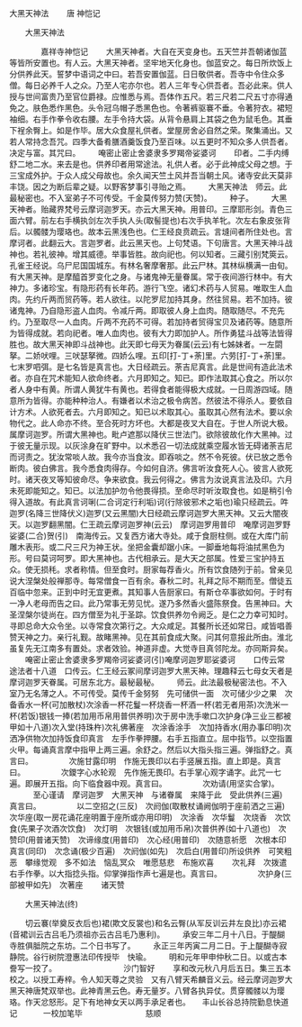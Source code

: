   大黑天神法
　　唐 神恺记




　　大黑天神法

　　　　嘉祥寺神恺记
　　大黑天神者。大自在天变身也。五天竺并吾朝诸伽蓝等皆所安置也。有人云。大黑天神者。坚牢地天化身也。伽蓝安之。每日所炊饭上分供养此天。誓梦中语词之中曰。若吾安置伽蓝。日日敬供者。吾寺中令住众多僧。每日必养千人之众。乃至人宅亦尔也。若人三年专心供吾者。吾必此来。供人授与世间富贵乃至官位爵禄。应惟悉与焉。吾体作五尺。若三尺若二尺五寸亦得通免之。肤色悉作黑色。头令冠乌帽子悉黑色也。令著裤驱褰不垂。令著狩衣。裙短袖细。右手作拳令收右腰。左手令持大袋。从背令悬肩上其袋之色为鼠毛色。其垂下裎余臀上。如是作毕。居大众食屋礼供者。堂屋房舍必自然之荣。聚集涌出。又若人常持念吾咒。四季大备肴膳酒羹饭食乃至百味。以五更时不知众多人供吾者。决定与富。其咒曰。
　　唵密止密止舍婆隶多罗羯帝娑婆诃
　　印者。二手内缚舒二地二水。来去是也。供养印者用常途法。礼供人者。必于此神成父母之想。于三宝成外护。于众人成父母故也。余久闻天竺土风并吾当朝土风。诸寺安此天莫非丰饶。因之为断后辈之疑。以野客梦事引寻贻之焉。
　　大黑天神法　师云。此最秘密也。不入室弟子不可传受。千金莫传努力赞(天赞)。
　　种子。
　　大黑天神者。贻藏界梵号云摩诃迦罗天。亦云大黑天神。用普印。三摩耶形剑。青色三面六臂。前左右手横执剑左次手执人头(取髻提也)右次手执羊牝。次左右象皮张背后。以髑髅为璎珞也。故本云黑浅色也。仁王经良贲疏云。言塳间者所住处也。言摩诃者。此翻云大。言迦罗者。此云黑天也。上句梵语。下句唐言。大黑天神斗战神也。若礼彼神。增其威德。举事皆胜。故向祀也。何以知者。三藏引别梵筴云。孔雀王经说。乌尸尼国国城东。有林名奢摩奢那。此云尸林。其林纵横满一由旬。有大黑天神。是摩醯首罗变化之身。与诸鬼神无量眷属。常于夜间游行林中。有大神力。多诸珍宝。有隐形药有长年药。游行飞空。诸幻术药与人贸易。唯取生人血肉。先约斤两而贸药等。若人欲往。以陀罗尼加持其身。然往贸易。若不加持。彼诸鬼神。乃自隐形盗人血肉。令减斤两。即取彼人身上血肉。随取随尽。不充先约。乃至取尽一人血肉。斤两不充药不可得。若加持者贸得宝贝及诸药等。随意所为皆得成就。若向祀者。唯人血肉也。彼有大力即加护人。所作勇猛斗战等法皆得胜也。故大黑天神即斗战神也。此天即七母天为眷属(云云)有七姊妹者。一左閟拏。二娇吠哩。三吠瑟拏微。四娇么哩。五印[打-丁+荼]里。六劳[打-丁+荼]里。七末罗呬弭。是七名皆是真言也。大日经疏云。荼吉尼真言。此是世间有造此法术者。亦自在咒术能知人欲命终者。六月即知之。知已。即作法取其心食之。所以尔者人身中有黄。所谓人黄犹牛有黄也。若得食者能得极大成就。一日周游四域。随意所为皆得。亦能种种治人。有嫌者以术治之极令病苦。然彼法不得杀人。要依自计方术。人欲死者去。六月即知之。知已以术取其心。虽取其心然有法术。要以余物代之。此人命亦不终。至合死时方坏也。大都是夜叉大自在。于世人所说大极。属摩诃迦罗。所谓大黑神也。毗卢遮那以降伏三世法门。欲除彼故化作大黑神。过于彼无量示现。以灰涂身在旷野中。以术悉召一切法成就乘空履水皆无碍诸荼吉尼而诃责之。犹汝常啖人故。我今亦当食汝。即吞啖之。然不令死彼。伏已放之悉令断肉。彼白佛言。我今悉食肉得存。今如何自济。佛言听汝食死人心。彼言人欲死时。诸天夜叉等知彼命尽。争来欲食。我云何得之。佛言为汝说真言法及印。六月未死即能知之。知已。以法加护勿令他畏得损。至命尽时听汝取食也。如是稍引令得入道故。有此真言诃唎(二合诃定行利垢)诃(行除彼邪术之垢也)瑜只经疏云。吽迦罗(名降三世降伏义)迦罗(又云黑闇)大日经疏云摩诃迦罗大黑天神。又云大闇夜天。以迦罗翻黑闇。仁王疏云摩诃迦罗神(云云)　摩诃迦罗用普印　唵摩诃迦罗野娑婆(二合)贺(引)　南海传云。又复西方诸大寺处。咸于食厨柱侧。或在大库门前雕木表形。或二尺三尺为神王状。坐把金囊却踞小床。一脚垂地每将油拭黑色为形。号曰莫诃呵罗。即大黑神也。古代相承云。是大天之部属。性爱三宝护持五众。使无损秏。求者称情。但至食时。厨家每荐香火。所有饮食随列于前。曾亲见说大涅槃处般禅那寺。每常僧食一百有余。春秋二时。礼拜之际不期而至。僧徒五百临中忽来。正到中时无宜更煮。其知事人告厨家曰。有斯仓卒事欲如何。于时有一净人老母而告之曰。此乃常事无劳见忧。遂乃多然香火盛陈祭食。告黑神曰。大圣涅槃尔徒尚在。四方僧至为礼于圣踪。饮食供养勿令阙乏。是仁之力幸可知时。寻即总命大众令坐。以寺常食次第行之。大众咸足。其餐所长还如常日。咸皆唱善赞天神之力。亲行礼觐。故睹黑神。见在其前食成大聚。问其何意报此所由。淮北虽复先无江南多有置处。求者效验。神道非虚。大觉寺目真邻陀龙。亦同斯异矣。
　　唵密止密止舍婆隶多罗羯帝诃娑婆诃(引)唵摩诃迦罗耶娑婆诃
　　口传云常途法者十八道　口传云。仁王经云冢间摩诃迦罗大黑天神。理趣释云七母女天者是摩诃迦罗天眷属。可居东北方。最秘最秘。
　　师云。此法最极秘密法也。不入室乃无名薄之人。不可传受。莫传千金努努　先可储供一面　次可储少少之果　次备香水一杯(可加散杖)次涂香一杯花鬘一杯烧香一杯酒一杯(若无者用茶)次洗米一杯(若饭)银钱一捧(若加用币帛用普供养明)次于房中洗手嗽口次护身(净三业三都被甲如十八道)次入堂(持珠杵)次礼佛著座　次涂香涂手　次加持香水(用办事印明)次洒净供物次加持饭食印真言　左手作拳押腰。右手五指直立。屈中指节。以空指置火甲。每诵真言摩中指甲上两三遍。余舒之。然后以大指头指三遍。弹指舒之。真言曰。
　　
　　次施甘露印明　作施无畏印以右手竖展五指。直上即是。真言曰。
　　
　　次鑁字心水轮观　先作施无畏印。右手掌心观字诵字。此咒一七遍。即展开五指。向下临食器中观。真言曰。
　　
　　次劝请(用坚实合掌)。
　　　至心谨请　摩诃迦罗　大黑天神　与诸眷属　来降于此　受此供养(三遍)　真言曰。
　　
　　以二空招之(三反)　次阏伽(取散杖诵阙伽明于座前洒之三遍)　次华座(取一房花诵花座明置于座所或亦用印明)　次涂香　次华鬘　次烧香　次饮食(先果子次酒次饮食)　次灯明　次银钱(或加用币帛)次普供养(如十八道也)　次赞印(用普诸天赞)　次谛缘度(用普印)　次心经(用普印)　次随意祈愿　次根本印真言(同印)　次念诵(极少百遍)　次阏伽(如先)　次启白(用普印)所设供养　可笑粗恶　攀缘觉观　多不如法　恼乱冥众　唯愿慈悲　布施欢喜
　　次礼拜　次拨遣　右手作拳。以大指捻头指。仰掌弹指作声七遍是也。真言曰。
　　
　　次护身(三部被甲如先)　次著座
　　诸天赞
　　

　　大黑天神法(终)

　　切云褰(举奠反衣后也)裙(欺文反裳也)和名云臀(从军反训云井左良比)亦云裙(音裙训云古吕毛乃须祖亦云古吕毛乃惠利)。
　　承安三年二月十八日。于醍醐寺胜俱胝院之东坊。二个日书写了。
　　永正三年丙寅二月二日。于上醍醐寺寂静院。谷行树院澄惠法印传授毕　快瑜。
　　明和元年甲申仲秋二日。以或古本誊写一挍了。　　　　　　　　　沙门智好
　　享和改元秋八月后五日。集三五本校之。以授工寿梓。令人知天尊之灵验　又有八臂天希麟音义云。经云摩诃迦罗大黑天神唐梵双举也。此神青黑云色。寿无量岁。八臂各执异仗。贯穿髑髅以为璎珞。作天忿怒形。足下有地神女天以两手承足者也。　　丰山长谷总持院勤息快道记
　　　一校加笔毕　　　　　　　　慈顺

